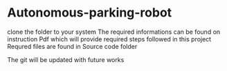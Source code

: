 # Autonomous-parking-robot
clone the folder to your system
The required informations can be found on instruction Pdf which will provide required steps followed in this project
Requred files are found in Source code folder

The git will be updated with future works 